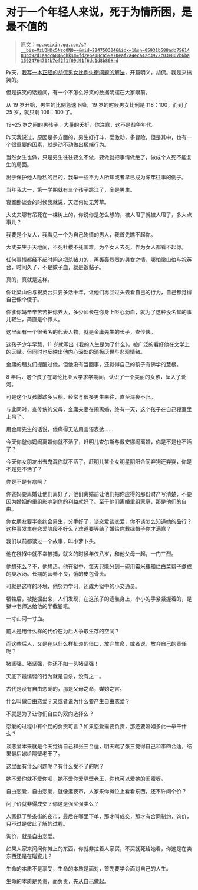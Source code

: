 # 对于一个年轻人来说，死于为情所困，是最不值的

> 原文：[`mp.weixin.qq.com/s?__biz=MzU3NDc5Nzc0NQ==&mid=2247503046&idx=1&sn=05931b588add7561483bd92d1aadc684&chksm=fd2e6e18ca59e70eaf2a4eca42c3972c03e807b6ba15924764704b7ef2f1f09d91f6dd1d8b86#rd`](http://mp.weixin.qq.com/s?__biz=MzU3NDc5Nzc0NQ==&mid=2247503046&idx=1&sn=05931b588add7561483bd92d1aadc684&chksm=fd2e6e18ca59e70eaf2a4eca42c3972c03e807b6ba15924764704b7ef2f1f09d91f6dd1d8b86#rd)

昨天，[我写一本正经的胡侃男女比例失衡问题的解法](http://mp.weixin.qq.com/s?__biz=MzU3NDc5Nzc0NQ==&mid=2247502982&idx=1&sn=ca033cc04b2b38681c2ad53325c19671&chksm=fd2e6e58ca59e74e18d051be291f958d337d5491280d6f90af41d0142f6a005746a55d1f2947&scene=21#wechat_redirect)，开篇明义，胡侃。我是来搞笑的。

但是搞笑的话题间，有一个不怎么好笑的数据明摆在大家眼前。

从 19 岁开始，男生的比例急速下降，19 岁的时候男女比例是 118：100，而到了 25 岁，就只剩 106：100 了。

19~25 岁之间的男孩子，大量的夭折，你注意，这不是战争年代。 

昨天我说过，原因是多方面的，男生好打斗，爱激动，多冒险，但是其中，也有一个很重要的因素，就是动不动做出极端行为。 

当然女生也做，只是男生往往要么不做，要做就把事情做绝了，做成个人死不能复生的局面。 

出于保护他人隐私的目的，我举一些不为人所知或者早已成为陈年往事的例子。

当年我大一，第一学期就有三个孩子跳江了，全是男生。 

寝室卧谈会的时候我就说，天涯何处无芳草。 

大丈夫哪有吊死在一棵树上的，你说你是怎么想的，被人甩了就被人甩了，多大点事儿？

我要是个女人，我看见一个为自己殉情的男人，我首先瞧不起你。 

大丈夫生于天地间，不死社稷不死国难，为个女人去死，作为女人都看不起你。 

任何事情都经不起时间这把杀猪刀的，再轰轰烈烈的男女之情，哪怕梁山伯与祝英台，时间久了，不是蚊子血，就是饭黏子。

真的，真就是这样。 

你让梁山伯与祝英台只要多活十年，让他们再回过头去看自己的行为，自己都觉得自己像个傻子。

你爹你妈辛辛苦苦把你养大，多少师长在你身上呕心沥血，就为了这种没名堂的事儿轻生，简直是个罪人。

这里面有一个很著名的代表人物，就是金庸先生的长子，查传侠。 

这孩子少年早慧，11 岁就写出《我的人生是为了什么》，被广泛的看好他在文学上的天赋。但同时也反映出他内心深处的消极厌世与悲观情绪。

金庸的朋友们提醒过他，但他没有当回事，还觉得自己的孩子有佛学的慧根。 

8 年后，这个孩子在哥伦比亚大学求学期间，认识了一个美丽的女孩，坠入了爱河。 

可是这个女孩脚踏多只船，经常与很多男生来往，直至深夜不归。 

与此同时，查传侠的父母，金庸夫妻在闹离婚，终有一天，这个孩子在自己寝室里上吊了。

用金庸先生的话说，他痛得无法用言语表达......

今天你爸你妈闹离婚你就不活了，赶明儿查尔斯与戴安娜闹离婚，你是不是也不活了？

今天你女朋友出去鬼混你就不活了，赶明儿某个女明星阴阳合同弃狗还弃婴，你是不是更不活了？

你是不是有病啊？

你爸妈要离婚让他们离好了，他们离婚前让他们把你应得的那份财产写清楚，不要因为婚姻的重组影响到你的利益就好了。至于他们离婚重组家庭，那是他们的自由。 

你女朋友要半夜约会男生，分手好了，谈恋爱谈恋爱，你不谈怎么知道她的品行？这种事发生在恋爱阶段不好么？难道要等结了婚给你戴绿帽子你才满意？

我们以前都读过一个故事，叫小萝卜头。 

他在襁褓中就不幸被捕，就义的时候年仅八岁，和他父母一起，一门三烈。

他想死么？不，他想活。他在狱中，每天只能分到一碗用霉米糠和烂白菜帮子煮成的臭水汤。长期的营养不良，饿的皮包骨头。

可就是这样的环境，他努力学习，还成为狱中的小交通员。 

牺牲后，被挖掘出来，人们发现，在这孩子的遗骸身上，小小的手紧紧握着的，是狱中老师送给他的半截铅笔。 

一寸山河一寸血。 

前人是用什么样的代价在为后人争取生存的空间？ 

而这些后人，又是在以什么样扯淡的借口，放弃生命，或者说，放弃自己的责任呢？

猪坚强、猪坚强，你还不如一头猪坚强！

天底下最懦弱的行为就是自杀，没有之一。

古代是没有自由恋爱的，那是父母之命，媒妁之言。

什么叫做自由恋爱？又或者说为什么要产生自由恋爱？ 

不就是为了让你们自由的双向选择么？

恋爱的过程中有个屁的负责可言？如果恋爱需要负责，那还要婚姻多此一举干什么？

谈恋爱本来就是今天觉得自己和张三合适，明天踹了张三觉得自己和李四合适，结果最后嫁给隔壁老王了。 

这里面有什么问题呢？有什么受不了的呢？ 

她不爱你就不爱你呗，她不爱你爱隔壁老王，你也可以爱她的闺蜜呀。

自由恋爱，自由恋爱，就像逛夜市，人家来你摊位上看看东西，还不许问个价？

问了价就非得成交？你这是强买强卖么？

人家逛了整条街的夜市，最后在哪里下单，那才叫成交，那才有合同制约，询价，只不过是彼此了解的过程。 

询价，就是自由恋爱。

如果人家来问问你摊上的东西，你就非拉着人家买，不买就死给她看，你这是在卖东西还是在碰瓷儿？

生命的本质不是享受，生命的本质是面对，首先要学会面对自己的人生。

生命的本质是负责，而负责，先从自己做起。